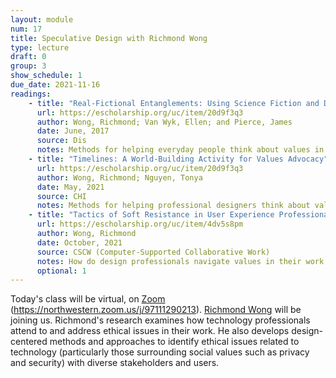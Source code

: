 ```yaml
---
layout: module
num: 17
title: Speculative Design with Richmond Wong
type: lecture
draft: 0
group: 3
show_schedule: 1
due_date: 2021-11-16
readings:
    - title: "Real-Fictional Entanglements: Using Science Fiction and Design Fiction to Interrogate Sensing Technologies"
      url: https://escholarship.org/uc/item/20d9f3q3
      author: Wong, Richmond; Van Wyk, Ellen; and Pierce, James
      date: June, 2017
      source: Dis
      notes: Methods for helping everyday people think about values in technology
    - title: "Timelines: A World-Building Activity for Values Advocacy"
      url: https://escholarship.org/uc/item/20d9f3q3
      author: Wong, Richmond; Nguyen, Tonya
      date: May, 2021
      source: CHI
      notes: Methods for helping professional designers think about values
    - title: "Tactics of Soft Resistance in User Experience Professionals’ Values Work"
      url: https://escholarship.org/uc/item/4dv5s8pm
      author: Wong, Richmond
      date: October, 2021
      source: CSCW (Computer-Supported Collaborative Work)
      notes: How do design professionals navigate values in their work at large companies?
      optional: 1
---
```


Today's class will be virtual, on  <a href="https://northwestern.zoom.us/j/97111290213" target="_blank">Zoom</a> (<a href="https://northwestern.zoom.us/j/97111290213" target="_blank">https://northwestern.zoom.us/j/97111290213</a>). <a href="https://richmondywong.com/" target="_blank">Richmond Wong</a> will be joining us. Richmond's research examines how technology professionals attend to and address ethical issues in their work. He also develops design-centered methods and approaches to identify ethical issues related to technology (particularly those surrounding social values such as privacy and security) with diverse stakeholders and users.